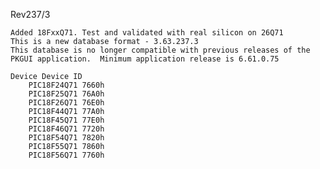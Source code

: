 Rev237/3

    Added 18FxxQ71. Test and validated with real silicon on 26Q71
    This is a new database format - 3.63.237.3
    This database is no longer compatible with previous releases of the PKGUI application.  Minimum application release is 6.61.0.75

    Device Device ID
        PIC18F24Q71 7660h
        PIC18F25Q71 76A0h
        PIC18F26Q71 76E0h
        PIC18F44Q71 77A0h
        PIC18F45Q71 77E0h
        PIC18F46Q71 7720h
        PIC18F54Q71 7820h
        PIC18F55Q71 7860h
        PIC18F56Q71 7760h
        